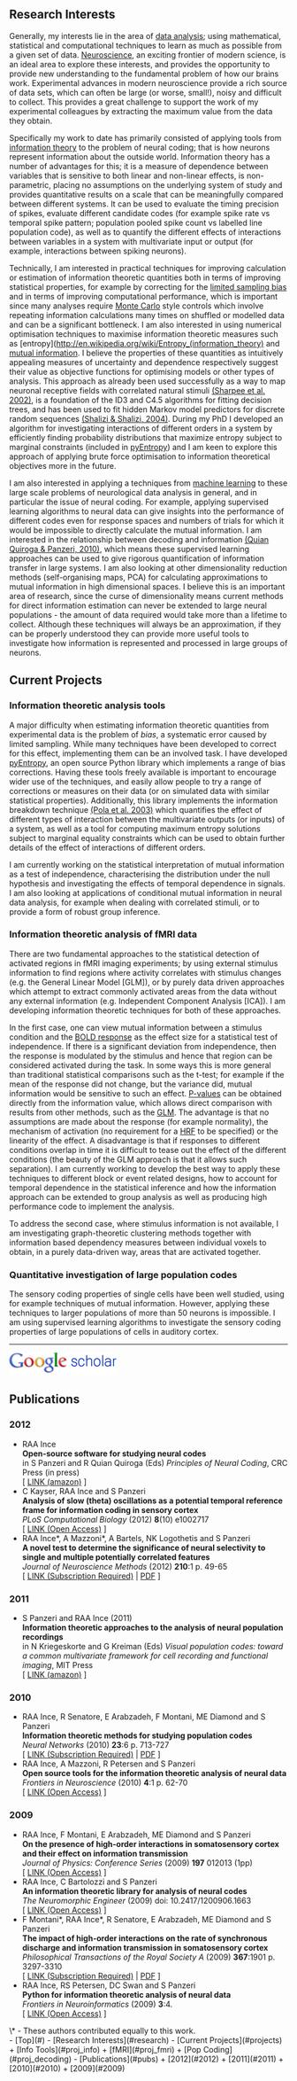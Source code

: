 <div class="content" markdown="1">

## <a name="research"></a>Research Interests

Generally, my interests lie in the area of [data analysis](http://en.wikipedia.org/wiki/Data_analysis); using mathematical, statistical and computational techniques to learn as much as possible from a given set of data.
[Neuroscience](http://en.wikipedia.org/wiki/Neuroscience), an exciting frontier of modern science, is an ideal area to explore these interests, and provides the opportunity to provide new understanding to the fundamental problem of how our brains work.
Experimental advances in modern neuroscience provide a rich source of data sets, which can often be large (or worse, small!), noisy and difficult to collect.
This provides a great challenge to support the work of my experimental colleagues by extracting the maximum value from the data they obtain. 

Specifically my work to date has primarily consisted of applying tools from [information theory](http://en.wikipedia.org/wiki/Information_theory) to the problem of neural coding; that is how neurons represent information about the outside world.
Information theory has a number of advantages for this; it is a measure of dependence between variables that is sensitive to both linear and non-linear effects, is non-parametric, placing no assumptions on the underlying system of study and provides quantitative results on a scale that can be meaningfully compared between different systems.
It can be used to evaluate the timing precision of spikes, evaluate different candidate codes (for example spike rate vs temporal spike pattern; population pooled spike count vs labelled line population code), as well as to quantify the different effects of interactions between variables in a system with multivariate input or output (for example, interactions between spiking neurons). 

Technically, I am interested in practical techniques for improving calculation or estimation of information theoretic quantities both in terms of improving statistical properties, for example by correcting for the [limited sampling bias](http://www.scholarpedia.org/article/Sampling_bias) and in terms of improving computational performance, which is important since many analyses require [Monte Carlo](http://en.wikipedia.org/wiki/Monte_Carlo_method) style controls which involve repeating information calculations many times on shuffled or modelled data and can be a significant bottleneck.
I am also interested in using numerical optimisation techniques to maximise information theoretic measures such as [entropy](http://en.wikipedia.org/wiki/Entropy_(information_theory) and [mutual information](http://en.wikipedia.org/wiki/Mutual_information).
I believe the properties of these quantities as intuitively appealing measures of uncertainty and dependence respectively suggest their value as objective functions for optimising models or other types of analysis. 
This approach as already been used successfully as a way to map neuronal receptive fields with correlated natural stimuli [(Sharpee et al. 2002)](http://arxiv.org/abs/physics/0212110v2), is a foundation of the ID3 and C4.5 algorithms for fitting decision trees, and has been used to fit hidden Markov model predictors for discrete random sequences [(Shalizi & Shalizi, 2004)](http://arxiv.org/abs/cs.LG/0406011).
During my PhD I developed an algorithm for investigating interactions of different orders in a system by efficiently finding probability distributions that maximize entropy subject to marginal constraints (included in [pyEntropy](/code.html#pyentropy)) and I am keen to explore this approach of applying brute force optimisation to information theoretical objectives more in the future.

I am also interested in applying a techniques from [machine learning](http://en.wikipedia.org/wiki/Machine_learning) to these large scale problems of neurological data analysis in general, and in particular the issue of neural coding.
For example, applying supervised learning algorithms to neural data can give insights into the performance of different codes even for response spaces and numbers of trials for which it would be impossible to directly calculate the mutual information.
I am interested in the relationship between decoding and information [(Quian Quiroga & Panzeri, 2010)](http://www.nature.com/nrn/journal/v10/n3/full/nrn2578.html), which means these supervised learning approaches can be used to give rigorous quantification of information transfer in large systems. 
I am also looking at other dimensionality reduction methods (self-organising maps, PCA) for calculating approximations to mutual information in high dimensional spaces. 
I believe this is an important area of research, since the curse of dimensionality means current methods for direct information estimation can never be extended to large neural populations - the amount of data required would take more than a lifetime to collect.
Although these techniques will always be an approximation, if they can be properly understood they can provide more useful tools to investigate how information is represented and processed in large groups of neurons.


## <a name="projects"></a>Current Projects


### <a name="proj_info"></a>Information theoretic analysis tools

A major difficulty when estimating information theoretic quantities from experimental data is the problem of *bias*, a systematic error caused by limited sampling. 
While many techniques have been developed to correct for this effect, implementing them can be an involved task. 
I have developed [pyEntropy](http://code.google.com/p/pyentropy), an open source Python library which implements a range of bias corrections.
Having these tools freely available is important to encourage wider use of the techniques, and easily allow people to try a range of corrections or measures on their data (or on simulated data with similar statistical properties). 
Additionally, this library implements the information breakdown technique [(Pola et al. 2003)](http://dx.doi.org/10.1088/0954-898X/14/1/303) which quantifies the effect of different types of interaction between the multivariate outputs (or inputs) of a system, as well as a tool for computing maximum entropy solutions subject to marginal equality constraints which can be used to obtain further details of the effect of interactions of different orders.

I am currently working on the statistical interpretation of mutual information as a test of independence, characterising the distribution under the null hypothesis and investigating the effects of temporal dependence in signals. I am also looking at applications of conditional mutual information in neural data analysis, for example when dealing with correlated stimuli, or to provide a form of robust group inference.

### <a name="proj_fmri"></a>Information theoretic analysis of fMRI data

There are two fundamental approaches to the statistical detection of activated regions in fMRI imaging experiments; by using external stimulus information to find regions where activity correlates with stimulus changes (e.g. the General Linear Model [GLM]), or by purely data driven approaches which attempt to extract commonly activated areas from the data without any external information (e.g. Independent Component Analysis [ICA]). 
I am developing information theoretic techniques for both of these approaches.

In the first case, one can view mutual information between a stimulus condition and the [BOLD response](http://en.wikipedia.org/wiki/Functional_magnetic_resonance_imaging) as the effect size for a statistical test of independence. 
If there is a significant deviation from independence, then the response is modulated by the stimulus and hence that region can be considered activated during the task. 
In some ways this is more general than traditional statistical comparisons such as the t-test; for example if the mean of the response did not change, but the variance did, mutual information would be sensitive to such an effect.
[P-values](http://en.wikipedia.org/wiki/P-value) can be obtained directly from the information value, which allows direct comparison with results from other methods, such as the [GLM](http://en.wikipedia.org/wiki/Statistical_parametric_mapping).
The advantage is that no assumptions are made about the response (for example normality), the mechanism of activation (no requirement for a [HRF](http://en.wikipedia.org/wiki/Haemodynamic_response) to be specified) or the linearity of the effect.
A disadvantage is that if responses to different conditions overlap in time it is difficult to tease out the effect of the different conditions (the beauty of the GLM approach is that it allows such separation).
I am currently working to develop the best way to apply these techniques to different block or event related designs, how to account for temporal dependence in the statistical inference and how the information approach can be extended to group analysis as well as producing high performance code to implement the analysis.

To address the second case, where stimulus information is not available, I am investigating graph-theoretic clustering methods together with information based dependency measures between individual voxels to obtain, in a purely data-driven way, areas that are activated together. 

### <a name="proj_decoding"></a>Quantitative investigation of large population codes

The sensory coding properties of single cells have been well studied, using for example techniques of mutual information. 
However, applying these techniques to larger populations of more than 50 neurons is impossible.
I am using supervised learning algorithms to investigate the sensory coding properties of large populations of cells in auditory cortex. 


<p></p>
<hr class="half" />
<p></p>
<p></p>

<div class="textcenter" markdown="1">
<a name="pubs"></a>
<a href="http://scholar.google.com/citations?user=tI7ZazkAAAAJ"><img src="img/scholar_logo_md_2011.gif" alt="Google Scholar Citations" title="Google Scholar Citations" /></a> 
</div>

## Publications

<div id="bib" markdown="1">

### <a name="2012"></a>2012

* <a name="ince2012chap"></a>RAA Ince  
  **Open-source software for studying neural codes**  
  in S Panzeri and R Quian Quiroga (Eds) *Principles of Neural Coding*, CRC Press (in press)  
  \[ [LINK (amazon)](http://www.amazon.com/Principles-Neural-Coding-Rodrigo-Quiroga/dp/1439853304) \] 
* <a name="kayser2012slow"></a>C Kayser, RAA Ince and S Panzeri  
  **Analysis of slow (theta) oscillations as a potential temporal reference frame for information coding in sensory cortex**  
  *PLoS Computational Biology* (2012) <b>8</b>(10) e1002717  
  \[ [LINK (Open Access)](http://dx.doi.org/10.1371/journal.pcbi.1002717) \]
* <a name="ince2012ant"></a> RAA Ince\*, A Mazzoni\*, A Bartels, NK Logothetis and S Panzeri  
	**A novel test to determine the significance of neural selectivity to single and multiple potentially correlated features**  
  *Journal of Neuroscience Methods* (2012) <b>210</b>:1 p. 49-65  
  \[ [LINK (Subscription Required)](http://dx.doi.org/10.1016/j.jneumeth.2011.11.013) | [PDF](/papers/Ince2011_JNM_inpress.pdf) \]


### <a name="2011"></a>2011

* <a name="panzeri2011ita"></a> S Panzeri and RAA Ince (2011)  
	**Information theoretic approaches to the analysis of neural population recordings**  
	in N Kriegeskorte and G Kreiman (Eds)  *Visual population codes: toward a common multivariate framework for cell recording and functional imaging*, MIT Press  
  \[ [LINK (amazon)](http://www.amazon.com/Visual-Population-Codes-Multivariate-Computational/dp/0262016249) \]

### <a name="2010"></a>2010
* <a name="ince2010itm"></a> RAA Ince, R Senatore, E Arabzadeh, F Montani, ME Diamond and S Panzeri  
	**Information theoretic methods for studying population codes**  
	*Neural Networks* (2010) <b>23</b>:6 p. 713-727  
	\[ [LINK (Subscription Required)](http://dx.doi.org/10.1016/j.neunet.2010.05.008) | [PDF](/papers/Ince2010_NeuralNetworks_preprint.pdf) \]
* <a name="ince2009ost"></a>
	RAA Ince, A Mazzoni, R Petersen and S Panzeri  
	**Open source tools for the information theoretic analysis of neural data**  
	*Frontiers in Neuroscience* (2010) <b>4</b>:1 p. 62-70  
	\[ [LINK (Open Access)](http://frontiersin.org/neuroscience/neuroscience/paper/10.3389/neuro.01/011.2010/) \]

### <a name="2009"></a>2009
* <a name="ince2009otp"></a>
  RAA Ince, F Montani, E Arabzadeh, ME Diamond and S Panzeri  
  **On the presence of high-order interactions in somatosensory cortex and their effect on information transmission**  
	*Journal of Physics: Conference Series* (2009) <b>197</b> 012013 (1pp)  
	\[ [LINK (Open Access)](http://stacks.iop.org/1742-6596/197/012013) \]
* <a name="ince2009ait"></a>
  RAA Ince, C Bartolozzi and S Panzeri  
  **An information theoretic library for analysis of neural codes**  
	*The Neuromorphic Engineer* (2009) doi: 10.2417/1200906.1663  
	\[ [LINK (Open Access)](http://www.ine-news.org/view.php?source=1663-2009-06-17) \]
* <a name="montani2009tih"></a>
  F Montani\*, RAA Ince\*, R Senatore, E Arabzadeh, ME Diamond and S Panzeri  
  **The impact of high-order interactions on the rate of synchronous discharge and information transmission in somatosensory cortex**  
	*Philosophical Transactions of the Royal Society A* (2009) <b>367</b>:1901 p. 3297-3310  
	\[ [LINK (Subscription Required)](http://rsta.royalsocietypublishing.org/content/367/1901/3297.short) | [PDF](/papers/Montani2009_preprint.pdf) \] 
* <a name="ince2009pfi"></a>
  RAA Ince, RS Petersen, DC Swan and S Panzeri  
  **Python for information theoretic analysis of neural data**  
  *Frontiers in Neuroinformatics* (2009) <b>3</b>:4.  
  \[ [LINK (Open Access)](http://www.frontiersin.org/neuroinformatics/paper/10.3389/neuro.11/004.2009/) \]

</div>
\* - These authors contributed equally to this work.

</div>

<div id="subcontent" markdown="1">
<div class="menublock" markdown="1">
- [Top](#)
- [Research Interests](#research)
- [Current Projects](#projects)
  + [Info Tools](#proj_info)
  + [fMRI](#proj_fmri)
  + [Pop Coding](#proj_decoding)
- [Publications](#pubs)
  + [2012](#2012)
  + [2011](#2011)
  + [2010](#2010)
  + [2009](#2009)
</div>
</div>

<!-- vim: set ts=2 sw=2 ft=mkd :-->
